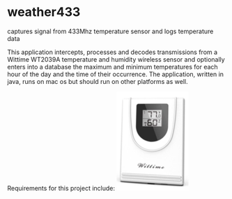 # weather433
captures signal from 433Mhz temperature sensor and logs temperature data

This application intercepts, processes and decodes transmissions
from a Wittime WT2039A temperature and humidity wireless sensor
and optionally enters into a database the maximum and minimum 
temperatures for each hour of the day and the time of their occurrence.
The application, written in java, runs on mac os but should run
on other platforms as well.

Requirements for this project include:
![wittime img](/java/Weather433/readMe.rtfd/wittimeSensor.tiff)
